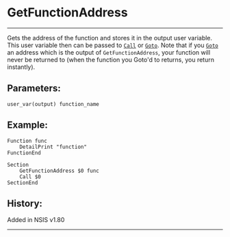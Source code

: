 # GetFunctionAddress

---

Gets the address of the function and stores it in the output user variable. This user variable then can be passed to [`Call`][1] or [`Goto`][2]. Note that if you [`Goto`][2] an address which is the output of `GetFunctionAddress`, your function will never be returned to (when the function you Goto'd to returns, you return instantly).

## Parameters:

    user_var(output) function_name

## Example:

	Function func
		DetailPrint "function"
	FunctionEnd
	 
	Section
		GetFunctionAddress $0 func
		Call $0
	SectionEnd

## History:

Added in NSIS v1.80

---

[1]: Call.markdown
[2]: Goto.markdown